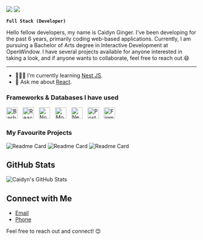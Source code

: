 ![](https://github.com/CaidynGinger/CaidynGinger/blob/main/CaidynGingerBannerSmall.png)
![](https://komarev.com/ghpvc/?username=CaidynGinger&style=for-the-badge&color=red)

**`Full Stack (Developer)`**

Hello fellow developers, my name is Caidyn Ginger. I've been developing for the past 6 years, primarily coding web-based applications. Currently, I am pursuing a Bachelor of Arts degree in Interactive Development at OpenWindow. I have several projects available for anyone interested in taking a look, and if anyone wants to collaborate, feel free to reach out.😄 

---

- 🧑🏻‍🎓 I’m currently learning [Nest JS](https://nestjs.com/).
- 💬 Ask me about [React](https://react.dev/).

### Frameworks & Databases I have used

<img align="left" alt="Bash" width="30px" style="padding-right:10px;" src="https://cdn.jsdelivr.net/gh/devicons/devicon/icons/angularjs/angularjs-plain.svg" />
<img align="left" alt="React" width="30px" style="padding-right:10px;" src="https://cdn.jsdelivr.net/gh/devicons/devicon/icons/react/react-original.svg" />
<img align="left" alt="NodeJS" width="30px" style="padding-right:10px;" src="https://cdn.jsdelivr.net/gh/devicons/devicon/icons/nodejs/nodejs-original.svg" />
<img align="left" alt="Mongodb" width="30px" style="padding-right:10px;" src="https://cdn.jsdelivr.net/gh/devicons/devicon/icons/mongodb/mongodb-original.svg" />
<img align="left" alt="Nestjs" width="30px" style="padding-right:10px;" src="https://cdn.jsdelivr.net/gh/devicons/devicon/icons/nestjs/nestjs-plain.svg" />
<img align="left" alt="Postgresql" width="30px" style="padding-right:10px;" src="https://cdn.jsdelivr.net/gh/devicons/devicon/icons/postgresql/postgresql-plain.svg" />
<img align="left" alt="Figma" width="30px" style="padding-right:10px;" src="https://cdn.jsdelivr.net/gh/devicons/devicon/icons/figma/figma-original.svg" />
          
<br/>
<br/>

### My Favourite Projects
![Readme Card](https://github-readme-stats.vercel.app/api/pin/?username=CaidynGinger&repo=Ginger-Industries&theme=dark)
![Readme Card](https://github-readme-stats.vercel.app/api/pin/?username=CaidynGinger&repo=OpenStack&theme=dark)
![Readme Card](https://github-readme-stats.vercel.app/api/pin/?username=CaidynGinger&repo=calender&theme=dark)

## GitHub Stats

![Caidyn's GitHub Stats](https://github-readme-stats.vercel.app/api?username=CaidynGinger&show_icons=true&theme=dark)

## Connect with Me
- [Email](caidyn.ginger@gmail.com)
- [Phone](+27815205271)

Feel free to reach out and connect! 😊

<!--
**CaidynGinger/CaidynGinger** is a ✨ _special_ ✨ repository because its `README.md` (this file) appears on your GitHub profile.

Here are some ideas to get you started:

- 🔭 I’m currently working on ...
- 🌱 I’m currently learning ...
- 👯 I’m looking to collaborate on ...
- 🤔 I’m looking for help with ...
- 💬 Ask me about ...
- 📫 How to reach me: ...
- 😄 Pronouns: ...
- ⚡ Fun fact: ...
-->
